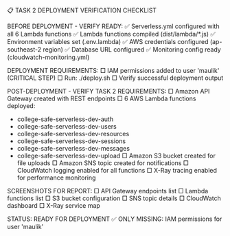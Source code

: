 📋 TASK 2 DEPLOYMENT VERIFICATION CHECKLIST

BEFORE DEPLOYMENT - VERIFY READY:
✅ Serverless.yml configured with all 6 Lambda functions
✅ Lambda functions compiled (dist/lambda/*.js)
✅ Environment variables set (.env.lambda)
✅ AWS credentials configured (ap-southeast-2 region)
✅ Database URL configured
✅ Monitoring config ready (cloudwatch-monitoring.yml)

DEPLOYMENT REQUIREMENTS:
□ IAM permissions added to user 'maulik' (CRITICAL STEP)
□ Run: ./deploy.sh
□ Verify successful deployment output

POST-DEPLOYMENT - VERIFY TASK 2 REQUIREMENTS:
□ Amazon API Gateway created with REST endpoints
□ 6 AWS Lambda functions deployed:
  - college-safe-serverless-dev-auth
  - college-safe-serverless-dev-users  
  - college-safe-serverless-dev-resources
  - college-safe-serverless-dev-sessions
  - college-safe-serverless-dev-messages
  - college-safe-serverless-dev-upload
□ Amazon S3 bucket created for file uploads
□ Amazon SNS topic created for notifications
□ CloudWatch logging enabled for all functions
□ X-Ray tracing enabled for performance monitoring

SCREENSHOTS FOR REPORT:
□ API Gateway endpoints list
□ Lambda functions list
□ S3 bucket configuration
□ SNS topic details
□ CloudWatch dashboard
□ X-Ray service map

STATUS: READY FOR DEPLOYMENT ✅
ONLY MISSING: IAM permissions for user 'maulik'
